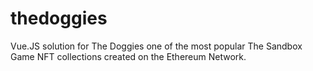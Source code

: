 # thedoggies
Vue.JS solution for The Doggies one of the most popular The Sandbox Game NFT collections created on the Ethereum Network.
